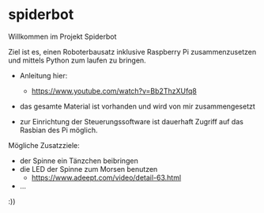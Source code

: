 # spiderbot

Willkommen im Projekt Spiderbot

Ziel ist es, einen Roboterbausatz inklusive Raspberry Pi zusammenzusetzen und mittels Python zum laufen zu bringen.

  - Anleitung hier:
      - https://www.youtube.com/watch?v=Bb2ThzXUfq8

  
  - das gesamte Material ist vorhanden und wird von mir zusammengesetzt
  - zur Einrichtung der Steuerungssoftware ist dauerhaft Zugriff auf das Rasbian des Pi möglich.

Mögliche Zusatzziele:
  - der Spinne ein Tänzchen beibringen
  - die LED der Spinne zum Morsen benutzen
    - https://www.adeept.com/video/detail-63.html
  - ...


:))
